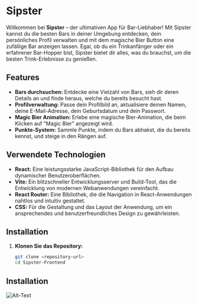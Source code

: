 # Sipster

Willkommen bei **Sipster** – der ultimativen App für Bar-Liebhaber! Mit Sipster kannst du die besten Bars in deiner Umgebung entdecken, dein persönliches Profil verwalten und mit dem magische Bier Button eine zufällige Bar anzeigen lassen. Egal, ob du ein Trinkanfänger oder ein erfahrener Bar-Hopper bist, Sipster bietet dir alles, was du brauchst, um die besten Trink-Erlebnisse zu genießen.

## Features

- **Bars durchsuchen:** Entdecke eine Vielzahl von Bars, sieh dir deren Details an und finde heraus, welche du bereits besucht hast.
- **Profilverwaltung:** Passe dein Profilbild an, aktualisiere deinen Namen, deine E-Mail-Adresse, dein Geburtsdatum und dein Passwort.
- **Magic Bier Animation:** Erlebe eine magische Bier-Animation, die beim Klicken auf "Magic Bier" angezeigt wird.
- **Punkte-System:** Sammle Punkte, indem du Bars abhakst, die du bereits kennst, und steige in den Rängen auf.

## Verwendete Technologien

- **React:** Eine leistungsstarke JavaScript-Bibliothek für den Aufbau dynamischer Benutzeroberflächen.
- **Vite:** Ein blitzschneller Entwicklungsserver und Build-Tool, das die Entwicklung von modernen Webanwendungen vereinfacht.
- **React Router:** Eine Bibliothek, die die Navigation in React-Anwendungen nahtlos und intuitiv gestaltet.
- **CSS:** Für die Gestaltung und das Layout der Anwendung, um ein ansprechendes und benutzerfreundliches Design zu gewährleisten.

## Installation

1. **Klonen Sie das Repository:**

   ```bash
   git clone <repository-url>
   cd Sipster-Frontend

## Installation

![Alt-Text](assets/sips.png)
